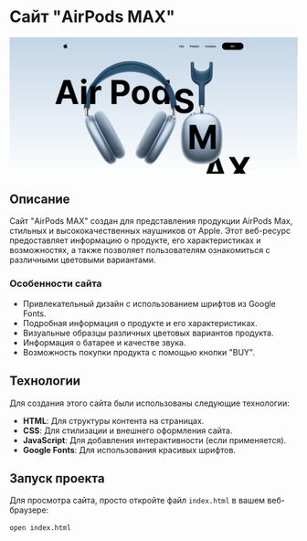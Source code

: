 # Сайт "AirPods MAX"

![Скриншот сайта](./img/AirPods%20MAX.png)

## Описание

Сайт "AirPods MAX" создан для представления продукции AirPods Max, стильных и высококачественных наушников от Apple. Этот веб-ресурс предоставляет информацию о продукте, его характеристиках и возможностях, а также позволяет пользователям ознакомиться с различными цветовыми вариантами.

### Особенности сайта

- Привлекательный дизайн с использованием шрифтов из Google Fonts.
- Подробная информация о продукте и его характеристиках.
- Визуальные образцы различных цветовых вариантов продукта.
- Информация о батарее и качестве звука.
- Возможность покупки продукта с помощью кнопки "BUY".

## Технологии

Для создания этого сайта были использованы следующие технологии:

- **HTML**: Для структуры контента на страницах.
- **CSS**: Для стилизации и внешнего оформления сайта.
- **JavaScript**: Для добавления интерактивности (если применяется).
- **Google Fonts**: Для использования красивых шрифтов.

## Запуск проекта

Для просмотра сайта, просто откройте файл `index.html` в вашем веб-браузере:

```bash
open index.html
